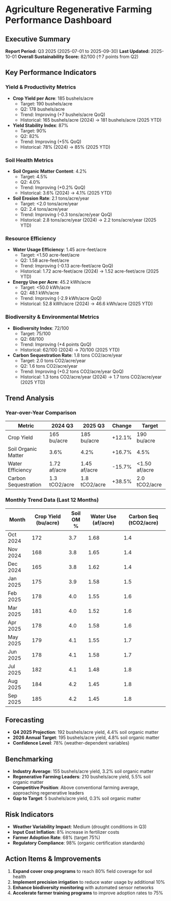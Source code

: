 # Agriculture Regenerative Farming Performance Dashboard

## Executive Summary
**Report Period:** Q3 2025 (2025-07-01 to 2025-09-30)
**Last Updated:** 2025-10-01
**Overall Sustainability Score:** 82/100 (↑7 points from Q2)

## Key Performance Indicators

### Yield & Productivity Metrics
- **Crop Yield per Acre**: 185 bushels/acre
  - Target: 190 bushels/acre
  - Q2: 178 bushels/acre
  - Trend: Improving (+7 bushels/acre QoQ)
  - Historical: 165 bushels/acre (2024) → 181 bushels/acre (2025 YTD)
- **Yield Stability Index**: 87%
  - Target: 90%
  - Q2: 82%
  - Trend: Improving (+5% QoQ)
  - Historical: 78% (2024) → 85% (2025 YTD)

### Soil Health Metrics
- **Soil Organic Matter Content**: 4.2%
  - Target: 4.5%
  - Q2: 4.0%
  - Trend: Improving (+0.2% QoQ)
  - Historical: 3.6% (2024) → 4.1% (2025 YTD)
- **Soil Erosion Rate**: 2.1 tons/acre/year
  - Target: <2.0 tons/acre/year
  - Q2: 2.4 tons/acre/year
  - Trend: Improving (-0.3 tons/acre/year QoQ)
  - Historical: 2.8 tons/acre/year (2024) → 2.2 tons/acre/year (2025 YTD)

### Resource Efficiency
- **Water Usage Efficiency**: 1.45 acre-feet/acre
  - Target: <1.50 acre-feet/acre
  - Q2: 1.58 acre-feet/acre
  - Trend: Improving (-0.13 acre-feet/acre QoQ)
  - Historical: 1.72 acre-feet/acre (2024) → 1.52 acre-feet/acre (2025 YTD)
- **Energy Use per Acre**: 45.2 kWh/acre
  - Target: <50.0 kWh/acre
  - Q2: 48.1 kWh/acre
  - Trend: Improving (-2.9 kWh/acre QoQ)
  - Historical: 52.8 kWh/acre (2024) → 46.6 kWh/acre (2025 YTD)

### Biodiversity & Environmental Metrics
- **Biodiversity Index**: 72/100
  - Target: 75/100
  - Q2: 68/100
  - Trend: Improving (+4 points QoQ)
  - Historical: 62/100 (2024) → 70/100 (2025 YTD)
- **Carbon Sequestration Rate**: 1.8 tons CO2/acre/year
  - Target: 2.0 tons CO2/acre/year
  - Q2: 1.6 tons CO2/acre/year
  - Trend: Improving (+0.2 tons CO2/acre/year QoQ)
  - Historical: 1.3 tons CO2/acre/year (2024) → 1.7 tons CO2/acre/year (2025 YTD)

## Trend Analysis

### Year-over-Year Comparison
| Metric | 2024 Q3 | 2025 Q3 | Change | Target |
|--------|---------|---------|--------|--------|
| Crop Yield | 165 bu/acre | 185 bu/acre | +12.1% | 190 bu/acre |
| Soil Organic Matter | 3.6% | 4.2% | +16.7% | 4.5% |
| Water Efficiency | 1.72 af/acre | 1.45 af/acre | -15.7% | <1.50 af/acre |
| Carbon Sequestration | 1.3 tCO2/acre | 1.8 tCO2/acre | +38.5% | 2.0 tCO2/acre |

### Monthly Trend Data (Last 12 Months)
| Month | Crop Yield (bu/acre) | Soil OM % | Water Use (af/acre) | Carbon Seq (tCO2/acre) |
|-------|---------------------|-----------|-------------------|-------------------------|
| Oct 2024 | 172 | 3.7 | 1.68 | 1.4 |
| Nov 2024 | 168 | 3.8 | 1.65 | 1.4 |
| Dec 2024 | 165 | 3.8 | 1.62 | 1.4 |
| Jan 2025 | 175 | 3.9 | 1.58 | 1.5 |
| Feb 2025 | 178 | 4.0 | 1.55 | 1.6 |
| Mar 2025 | 181 | 4.0 | 1.52 | 1.6 |
| Apr 2025 | 178 | 4.0 | 1.58 | 1.6 |
| May 2025 | 179 | 4.1 | 1.55 | 1.7 |
| Jun 2025 | 178 | 4.1 | 1.58 | 1.7 |
| Jul 2025 | 182 | 4.1 | 1.48 | 1.8 |
| Aug 2025 | 184 | 4.2 | 1.45 | 1.8 |
| Sep 2025 | 185 | 4.2 | 1.45 | 1.8 |

## Forecasting
- **Q4 2025 Projection**: 192 bushels/acre yield, 4.4% soil organic matter
- **2026 Annual Target**: 195 bushels/acre yield, 4.8% soil organic matter
- **Confidence Level**: 78% (weather-dependent variables)

## Benchmarking
- **Industry Average**: 155 bushels/acre yield, 3.2% soil organic matter
- **Regenerative Farming Leaders**: 210 bushels/acre yield, 5.5% soil organic matter
- **Competitive Position**: Above conventional farming average, approaching regenerative leaders
- **Gap to Target**: 5 bushels/acre yield, 0.3% soil organic matter

## Risk Indicators
- **Weather Variability Impact**: Medium (drought conditions in Q3)
- **Input Cost Inflation**: 8% increase in fertilizer costs
- **Farmer Adoption Rate**: 68% (target 75%)
- **Regulatory Compliance**: 98% (organic certification standards)

## Action Items & Improvements
1. **Expand cover crop programs** to reach 80% field coverage for soil health
2. **Implement precision irrigation** to reduce water usage by additional 10%
3. **Enhance biodiversity monitoring** with automated sensor networks
4. **Accelerate farmer training programs** to improve adoption rates to 75%
